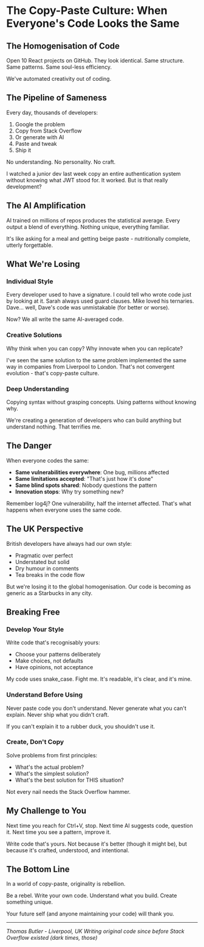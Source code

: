 # The Copy-Paste Culture: When Everyone's Code Looks the Same

## The Homogenisation of Code

Open 10 React projects on GitHub.
They look identical.
Same structure. Same patterns. Same soul-less efficiency.

We've automated creativity out of coding.

## The Pipeline of Sameness

Every day, thousands of developers:
1. Google the problem
2. Copy from Stack Overflow
3. Or generate with AI
4. Paste and tweak
5. Ship it

No understanding. No personality. No craft.

I watched a junior dev last week copy an entire authentication system without knowing what JWT stood for. It worked. But is that really development?

## The AI Amplification

AI trained on millions of repos produces the statistical average.
Every output a blend of everything.
Nothing unique, everything familiar.

It's like asking for a meal and getting beige paste - nutritionally complete, utterly forgettable.

## What We're Losing

### Individual Style
Every developer used to have a signature. I could tell who wrote code just by looking at it. Sarah always used guard clauses. Mike loved his ternaries. Dave... well, Dave's code was unmistakable (for better or worse).

Now? We all write the same AI-averaged code.

### Creative Solutions
Why think when you can copy?
Why innovate when you can replicate?

I've seen the same solution to the same problem implemented the same way in companies from Liverpool to London. That's not convergent evolution - that's copy-paste culture.

### Deep Understanding
Copying syntax without grasping concepts.
Using patterns without knowing why.

We're creating a generation of developers who can build anything but understand nothing. That terrifies me.

## The Danger

When everyone codes the same:
- **Same vulnerabilities everywhere**: One bug, millions affected
- **Same limitations accepted**: "That's just how it's done"
- **Same blind spots shared**: Nobody questions the pattern
- **Innovation stops**: Why try something new?

Remember log4j? One vulnerability, half the internet affected. That's what happens when everyone uses the same code.

## The UK Perspective

British developers have always had our own style:
- Pragmatic over perfect
- Understated but solid
- Dry humour in comments
- Tea breaks in the code flow

But we're losing it to the global homogenisation. Our code is becoming as generic as a Starbucks in any city.

## Breaking Free

### Develop Your Style
Write code that's recognisably yours:
- Choose your patterns deliberately
- Make choices, not defaults
- Have opinions, not acceptance

My code uses snake_case. Fight me. It's readable, it's clear, and it's mine.

### Understand Before Using
Never paste code you don't understand.
Never generate what you can't explain.
Never ship what you didn't craft.

If you can't explain it to a rubber duck, you shouldn't use it.

### Create, Don't Copy
Solve problems from first principles:
- What's the actual problem?
- What's the simplest solution?
- What's the best solution for THIS situation?

Not every nail needs the Stack Overflow hammer.

## My Challenge to You

Next time you reach for Ctrl+V, stop.
Next time AI suggests code, question it.
Next time you see a pattern, improve it.

Write code that's yours. Not because it's better (though it might be), but because it's crafted, understood, and intentional.

## The Bottom Line

In a world of copy-paste, originality is rebellion.

Be a rebel.
Write your own code.
Understand what you build.
Create something unique.

Your future self (and anyone maintaining your code) will thank you.

---

*Thomas Butler - Liverpool, UK*
*Writing original code since before Stack Overflow existed (dark times, those)*